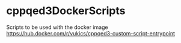 # cppqed3DockerScripts
Scripts to be used with the docker image https://hub.docker.com/r/vukics/cppqed3-custom-script-entrypoint
